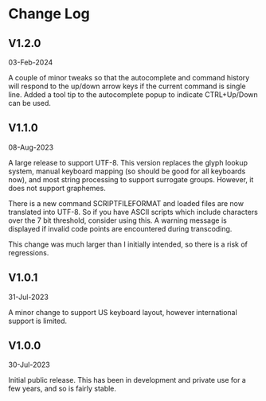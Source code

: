 
# Change Log

## V1.2.0

03-Feb-2024

A couple of minor tweaks so that the autocomplete and command history will respond to the up/down arrow keys if the current command is single line.  Added a tool tip to the autocomplete popup to indicate CTRL+Up/Down can be used.

## V1.1.0

08-Aug-2023

A large release to support UTF-8.  This version replaces the glyph lookup system, manual keyboard mapping (so should be good for all keyboards now), and most string processing to support surrogate groups.  However, it does not support graphemes.

There is a new command SCRIPTFILEFORMAT and loaded files are now translated into UTF-8.  So if you have ASCII scripts which include characters over the 7 bit threshold, consider using this.  A warning message is displayed if invalid code points are encountered during transcoding.

This change was much larger than I initially intended, so there is a risk of regressions.

## V1.0.1

31-Jul-2023

A minor change to support US keyboard layout, however international support is limited.

## V1.0.0

30-Jul-2023

Initial public release.  This has been in development and private use for a few years, and so is fairly stable.
